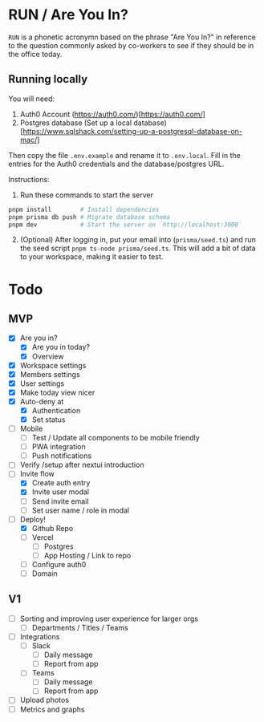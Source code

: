 # RUN / Are You In?

`RUN` is a phonetic acronymn based on the phrase "Are You In?" in reference to the question commonly asked by co-workers to see if they should be in the office today.

## Running locally

You will need:

1. Auth0 Account (https://auth0.com/)[https://auth0.com/]
2. Postgres database (Set up a local database)[https://www.sqlshack.com/setting-up-a-postgresql-database-on-mac/]

Then copy the file `.env.example` and rename it to `.env.local`. Fill in the entries for the Auth0 credentials and the database/postgres URL.

Instructions:

1. Run these commands to start the server

```bash
pnpm install        # Install dependencies
pnpm prisma db push # Migrate database schema
pnpm dev            # Start the server on `http://localhost:3000`
```

2. (Optional) After logging in, put your email into (`prisma/seed.ts`) and run the seed script `pnpm ts-node prisma/seed.ts`. This will add a bit of data to your workspace, making it easier to test.

# Todo

## MVP

- [x] Are you in?
  - [x] Are you in today?
  - [x] Overview
- [x] Workspace settings
- [x] Members settings
- [x] User settings
- [x] Make today view nicer
- [x] Auto-deny at
  - [x] Authentication
  - [x] Set status
- [ ] Mobile
  - [ ] Test / Update all components to be mobile friendly
  - [ ] PWA integration
  - [ ] Push notifications
- [ ] Verify /setup after nextui introduction
- [ ] Invite flow
  - [x] Create auth entry
  - [x] Invite user modal
  - [ ] Send invite email
  - [ ] Set user name / role in modal
- [ ] Deploy!
  - [x] Github Repo
  - [ ] Vercel
    - [ ] Postgres
    - [ ] App Hosting / Link to repo
  - [ ] Configure auth0
  - [ ] Domain

## V1

- [ ] Sorting and improving user experience for larger orgs
  - [ ] Departments / Titles / Teams
- [ ] Integrations
  - [ ] Slack
    - [ ] Daily message
    - [ ] Report from app
  - [ ] Teams
    - [ ] Daily message
    - [ ] Report from app
- [ ] Upload photos
- [ ] Metrics and graphs

